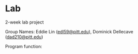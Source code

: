 # Lab
2-week lab project

Group Names: Eddie Lin (edl59@pitt.edu), Dominick Dellecave (dad210@pitt.edu)

Program function: 
